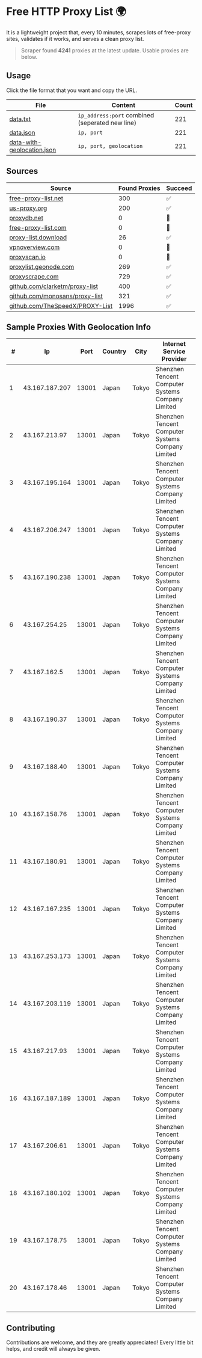 
# Free HTTP Proxy List 🌍

It is a lightweight project that, every 10 minutes, scrapes lots of free-proxy sites, validates if it works, and serves a clean proxy list.


> Scraper found **4241** proxies at the latest update. Usable proxies are below.

## Usage

Click the file format that you want and copy the URL.


|File|Content|Count|
|----|-------|-----|
|[data.txt](https://raw.githubusercontent.com/themiralay/Proxy-List-World/master/data.txt)|`ip_address:port` combined (seperated new line)|221|
|[data.json](https://raw.githubusercontent.com/themiralay/Proxy-List-World/master/data.json)|`ip, port`|221|
|[data-with-geolocation.json](https://raw.githubusercontent.com/themiralay/Proxy-List-World/master/data-with-geolocation.json)|`ip, port, geolocation`|221|

## Sources

|Source|Found Proxies|Succeed|
|------|-------------|-------|
|[free-proxy-list.net](https://free-proxy-list.net)|300|✅|
|[us-proxy.org](https://www.us-proxy.org)|200|✅|
|[proxydb.net](http://proxydb.net)|0|🚫|
|[free-proxy-list.com](https://free-proxy-list.com/?page=&port=&type%5B%5D=http&type%5B%5D=https&up_time=0&search=Search)|0|🚫|
|[proxy-list.download](https://www.proxy-list.download/HTTP)|26|✅|
|[vpnoverview.com](https://vpnoverview.com/privacy/anonymous-browsing/free-proxy-servers)|0|🚫|
|[proxyscan.io](https://www.proxyscan.io)|0|🚫|
|[proxylist.geonode.com](https://proxylist.geonode.com/api/proxy-list?limit=300&page=1&sort_by=lastChecked&sort_type=desc&protocols=http,https)|269|✅|
|[proxyscrape.com](https://api.proxyscrape.com/v2/?request=displayproxies&protocol=http&timeout=10000&country=all&ssl=all&anonymity=all)|729|✅|
|[github.com/clarketm/proxy-list](https://raw.githubusercontent.com/clarketm/proxy-list/master/proxy-list-raw.txt)|400|✅|
|[github.com/monosans/proxy-list](https://raw.githubusercontent.com/monosans/proxy-list/main/proxies/http.txt)|321|✅|
|[github.com/TheSpeedX/PROXY-List](https://raw.githubusercontent.com/TheSpeedX/PROXY-List/master/http.txt)|1996|✅|


## Sample Proxies With Geolocation Info

|#|Ip|Port|Country|City|Internet Service Provider|
|-|--|----|-------|----|-------------------------|
|1|43.167.187.207|13001|Japan|Tokyo|Shenzhen Tencent Computer Systems Company Limited|
|2|43.167.213.97|13001|Japan|Tokyo|Shenzhen Tencent Computer Systems Company Limited|
|3|43.167.195.164|13001|Japan|Tokyo|Shenzhen Tencent Computer Systems Company Limited|
|4|43.167.206.247|13001|Japan|Tokyo|Shenzhen Tencent Computer Systems Company Limited|
|5|43.167.190.238|13001|Japan|Tokyo|Shenzhen Tencent Computer Systems Company Limited|
|6|43.167.254.25|13001|Japan|Tokyo|Shenzhen Tencent Computer Systems Company Limited|
|7|43.167.162.5|13001|Japan|Tokyo|Shenzhen Tencent Computer Systems Company Limited|
|8|43.167.190.37|13001|Japan|Tokyo|Shenzhen Tencent Computer Systems Company Limited|
|9|43.167.188.40|13001|Japan|Tokyo|Shenzhen Tencent Computer Systems Company Limited|
|10|43.167.158.76|13001|Japan|Tokyo|Shenzhen Tencent Computer Systems Company Limited|
|11|43.167.180.91|13001|Japan|Tokyo|Shenzhen Tencent Computer Systems Company Limited|
|12|43.167.167.235|13001|Japan|Tokyo|Shenzhen Tencent Computer Systems Company Limited|
|13|43.167.253.173|13001|Japan|Tokyo|Shenzhen Tencent Computer Systems Company Limited|
|14|43.167.203.119|13001|Japan|Tokyo|Shenzhen Tencent Computer Systems Company Limited|
|15|43.167.217.93|13001|Japan|Tokyo|Shenzhen Tencent Computer Systems Company Limited|
|16|43.167.187.189|13001|Japan|Tokyo|Shenzhen Tencent Computer Systems Company Limited|
|17|43.167.206.61|13001|Japan|Tokyo|Shenzhen Tencent Computer Systems Company Limited|
|18|43.167.180.102|13001|Japan|Tokyo|Shenzhen Tencent Computer Systems Company Limited|
|19|43.167.178.75|13001|Japan|Tokyo|Shenzhen Tencent Computer Systems Company Limited|
|20|43.167.178.46|13001|Japan|Tokyo|Shenzhen Tencent Computer Systems Company Limited|



## Contributing

Contributions are welcome, and they are greatly appreciated! Every
little bit helps, and credit will always be given.

